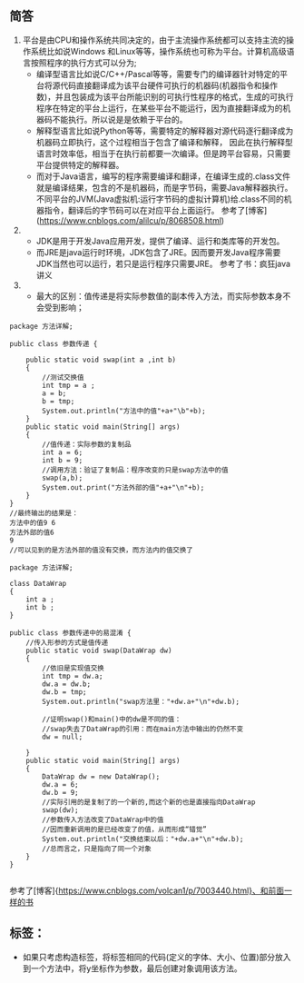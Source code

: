 ##	简答
1.	平台是由CPU和操作系统共同决定的，由于主流操作系统都可以支持主流的操作系统比如说Windows 和Linux等等，操作系统也可称为平台。计算机高级语言按照程序的执行方式可以分为;
	*	编译型语言比如说C/C++/Pascal等等，需要专门的编译器针对特定的平台将源代码直接翻译成为该平台硬件可执行的机器码(机器指令和操作数)，并且包装成为该平台所能识别的可执行性程序的格式，生成的可执行程序在特定的平台上运行，在某些平台不能运行，因为直接翻译成为的机器码不能执行。所以说是是依赖于平台的。
	*	解释型语言比如说Python等等，需要特定的解释器对源代码逐行翻译成为机器码立即执行，这个过程相当于包含了编译和解释， 因此在执行解释型语言时效率低，相当于在执行前都要一次编译。但是跨平台容易，只需要平台提供特定的解释器。
	*	而对于Java语言，编写的程序需要编译和翻译，在编译生成的.class文件就是编译结果，包含的不是机器码，而是字节码，需要Java解释器执行。不同平台的JVM(Java虚拟机:运行字节码的虚拟计算机)给.class不同的机器指令，翻译后的字节码可以在对应平台上面运行。
参考了[博客]	(https://www.cnblogs.com/alilcu/p/8068508.html)
2.	*	JDK是用于开发Java应用开发，提供了编译、运行和类库等的开发包。
	*	而JRE是java运行时环境，JDK包含了JRE。因而要开发Java程序需要JDK当然也可以运行，若只是运行程序只需要JRE。
	参考了书：疯狂java讲义
3.	*	最大的区别：值传递是将实际参数值的副本传入方法，而实际参数本身不会受到影响；
```
package 方法详解;

public class 参数传递 {

	public static void swap(int a ,int b)
	{
		//测试交换值
		int tmp = a ;
		a = b;
		b = tmp;
		System.out.println("方法中的值"+a+"\b"+b);
	}
	public static void main(String[] args)
	{
		//值传递：实际参数的复制品
		int a = 6;
		int b = 9;
		//调用方法：验证了复制品：程序改变的只是swap方法中的值
		swap(a,b);
		System.out.print("方法外部的值"+a+"\n"+b);
	}
}
//最终输出的结果是：
方法中的值9 6
方法外部的值6
9
//可以见到的是方法外部的值没有交换，而方法内的值交换了
```
```
package 方法详解;

class DataWrap
{
	int a ;
	int b ;
}

public class 参数传递中的易混淆 {
	//传入形参的方式是值传递
	public static void swap(DataWrap dw) 
	{
		//依旧是实现值交换
		int tmp = dw.a;
		dw.a = dw.b;
		dw.b = tmp;
		System.out.println("swap方法里："+dw.a+"\n"+dw.b);
		
		//证明swap()和main()中的dw是不同的值：
		//swap失去了DataWrap的引用：而在main方法中输出的仍然不变
		dw = null;
		
	}
	public static void main(String[] args)
	{
		DataWrap dw = new DataWrap();
		dw.a = 6;
		dw.b = 9;
		//实际引用的是复制了的一个新的,而这个新的也是直接指向DataWrap
		swap(dw);
		//参数传入方法改变了DataWrap中的值
		//因而重新调用的是已经改变了的值，从而形成“错觉”
		System.out.println("交换结束以后："+dw.a+"\n"+dw.b);
		//总而言之，只是指向了同一个对象
	}
}


```

参考了[博客]{https://www.cnblogs.com/volcan1/p/7003440.html}、和前面一样的书

## 标签：
*	如果只考虑构造标签，将标签相同的代码(定义的字体、大小、位置)部分放入到一个方法中，将y坐标作为参数，最后创建对象调用该方法。